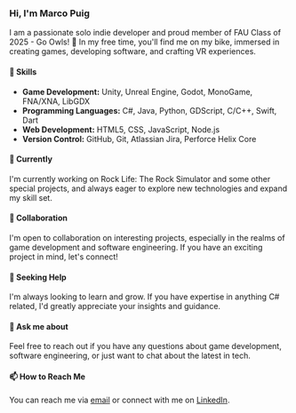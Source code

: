 ### Hi, I'm Marco Puig

I am a passionate solo indie developer and proud member of FAU Class of 2025 - Go Owls! 🦉 In my free time, you'll find me on my bike, immersed in creating games, developing software, and crafting VR experiences.

#### 🔧 Skills

- **Game Development:** Unity, Unreal Engine, Godot, MonoGame, FNA/XNA, LibGDX
- **Programming Languages:** C#, Java, Python, GDScript, C/C++, Swift, Dart
- **Web Development:** HTML5, CSS, JavaScript, Node.js
- **Version Control:** GitHub, Git, Atlassian Jira, Perforce Helix Core

#### 🌱 Currently

I'm currently working on Rock Life: The Rock Simulator and some other special projects, and always eager to explore new technologies and expand my skill set.

#### 👯 Collaboration

I'm open to collaboration on interesting projects, especially in the realms of game development and software engineering. If you have an exciting project in mind, let's connect!

#### 🤔 Seeking Help

I'm always looking to learn and grow. If you have expertise in anything C# related, I'd greatly appreciate your insights and guidance.

#### 💬 Ask me about

Feel free to reach out if you have any questions about game development, software engineering, or just want to chat about the latest in tech.

#### 📫 How to Reach Me

You can reach me via [email](dmarco1802@gmail.com) or connect with me on [LinkedIn](https://www.linkedin.com/in/marco-puig).
